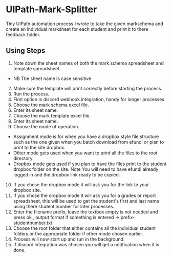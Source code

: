 # UIPath-Mark-Splitter
Tiny UIPath automation process I wrote to take the given markschema and create an individual marksheet for each student and print it to there feedback folder.</br>
## Using Steps
1. Note down the sheet names of both the mark schema spreadsheet and template spreadsheet
* NB The sheet name is case sensitive
2. Make sure the template will print correctly before starting the process.
3. Run the process.
4. First option is discord webhook integration, handy for longer processes.
5. Choose the mark schema excel file.
6. Enter its sheet name.
7. Choose the mark template excel file.
8. Enter its sheet name.
9. Choose the mode of operation.
* Assignment mode is for when you have a dropbox style file structure such as the one given when you batch download from efundi or plan to print to the site       dropbox. 
* Other mode gets used when you want to print all the files to the root directory. 
* Dropbox mode gets used if you plan to have the files print to the student dropbox folder on the site. Note You will need to have efundi already logged in and the dropbox link ready to be copied.
10. If you chose the dropbox mode it will ask you for the link to your dropbox site.
11. If you chose the dropbox mode it will ask you for a grades or report spreadsheet, this will be used to get the student's first and last name using there student number for later processes.
12. Enter the filename prefix, leave the textbox empty is not needed and press ok , output format if something is entered ->    prefix-studentnumber.txt
13. Choose the root folder that either contains all the individual student folders or the appropriate folder if other mode chosen earlier.
14. Process will now start up and run in the background.
15. If discord integration was chosen you will get a notification when it is done.
